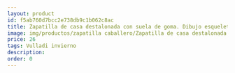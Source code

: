 ```yaml
---
layout: product
id: f5ab760d7bcc2e738db9c1b062c8ac
title: Zapatilla de casa destalonada con suela de goma. Dibujo esqueleto 
image: img/productos/zapatilla caballero/Zapatilla de casa destalonada con suela de goma. Dibujo esqueleto =26=Vulladi invierno.webp
price: 26
tags: Vulladi invierno
description: 
order: 0
---
```

